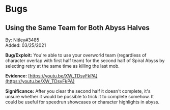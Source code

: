 # Bugs

## Using the Same Team for Both Abyss Halves

By: Nitley#3485  
Added: 03/25/2021

**Bug/Exploit:**
You're able to use your overworld team (regardless of character overlap with first half team) for the second half of Spiral Abyss by selecting retry at the same time as killing the last mob.

**Evidence:**
[https://youtu.be/XW_TDsyFkPA](https://youtu.be/XW_TDsyFkPA)

**Significance:**
After you clear the second half it doesn't complete, it's unsure whether it would be possible to trick it to complete somehow. It could be useful for speedrun showcases or character highlights in abyss.
